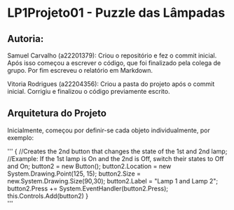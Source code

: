 # LP1Projeto01 - Puzzle das Lâmpadas

## Autoria:

Samuel Carvalho (a22201379): Criou o repositório e fez o commit inicial. Após isso começou a escrever o código, que foi finalizado pela colega de grupo. 
Por fim escreveu o relatório em Markdown.  

Vitoria Rodrigues (a22204356): Criou a pasta do projeto após o commit inicial. Corrigiu e finalizou o código previamente escrito.

## Arquitetura do Projeto

Inicialmente, começou por definir-se cada objeto individualmente, por exemplo:

'''
{
            //Creates the 2nd button that changes the state of the 1st and 2nd lamp;
            //Example: If the 1st lamp is On and the 2nd is Off, switch their states to Off and On;
            button2 = new Button();
            button2.Location = new System.Drawing.Point(125, 15);
            button2.Size = new.System.Drawing.Size(90,30);
            button2.Label = "Lamp 1 and Lamp 2";
            button2.Press += System.EventHandler(button2.Press);
            this.Controls.Add(button2)
}            
'''
